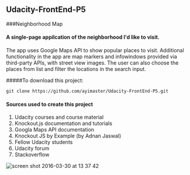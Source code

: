 ## Udacity-FrontEnd-P5
###Neighborhood Map 

#### A single-page appilcation of the neighborhood I'd like to visit. 

The app uses Google Maps API to show popular places to visit. 
Additional functionality in the app are map markers and infowindows provided via third-party APIs, with street view images.
The user can also choose the places from list and filter the locations in the search input. 

#####To download this project: 

```git clone https://github.com/ayimaster/Udacity-FrontEnd-P5.git```

 
#### Sources used to create this project
1. Udacity courses and course material 
2. Knockout.js documentation and  tutorials
3. Googla Maps API documentation
4. Knockout JS by Example (by Adnan Jaswal)
5. Fellow Udacity students
6. Udacity forum
7. Stackoverflow

![screen shot 2016-03-30 at 13 37 42](https://cloud.githubusercontent.com/assets/10465533/14141037/db3adbea-f67c-11e5-9aae-7f7e96bc0b2d.png)
